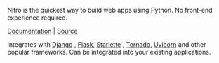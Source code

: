 Nitro is the quickest way to build web apps using Python. No front-end experience required.

[Documentation](https://nitro.h2o.ai) | [Source](https://github.com/h2oai/nitro)

Integrates with [Django](https://www.djangoproject.com/)
, [Flask](https://flask.palletsprojects.com/), [Starlette](https://www.starlette.io/)
, [Tornado](https://www.tornadoweb.org/), [Uvicorn](https://www.uvicorn.org/) and other popular frameworks. Can be
integrated into your existing applications.



 

